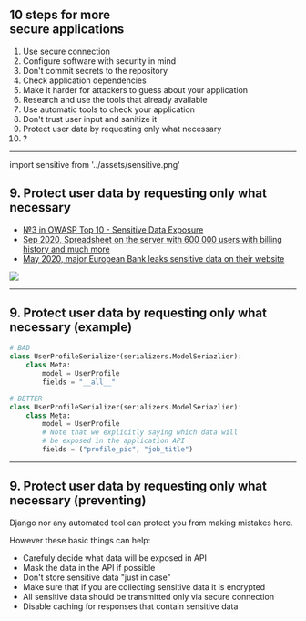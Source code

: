 <!-- classes: ten-steps -->

## 10 steps for more<br />secure applications

<ol>
    <li>Use secure connection</li>
    <li>Configure software with security in mind</li>
    <li>Don't commit secrets to the repository</li>
    <li>Check application dependencies</li>
    <li>Make it harder for attackers to guess about your application</li>
    <li>Research and use the tools that already available</li>
    <li>Use automatic tools to check your application</li>
    <li>Don't trust user input and sanitize it</li>
    <li className="active">Protect user data by requesting only what necessary</li>
    <li>?</li>
</ol>

---

<!-- sectionTitle: Sensitive Data -->

import sensitive from '../assets/sensitive.png'

## 9. Protect user data by requesting only what necessary 

- [№3 in OWASP Top 10 - Sensitive Data Exposure](https://owasp.org/www-project-top-ten/OWASP_Top_Ten_2017/Top_10-2017_A3-Sensitive_Data_Exposure)
- [Sep 2020, Spreadsheet on the server with 600 000 users with billing history and much more](https://techcrunch.com/2020/09/23/new-york-sports-clubs-owner-breach/)
- [May 2020, major European Bank leaks sensitive data on their website](https://cybernews.com/security/one-of-biggest-european-banks-leaking-sensitive-data-on-website/)

<img src={sensitive} className="slide-bottom content-center" />

<!-- note

Year 2020, one recent case is a gigantic spreadsheet with customer information in plain text laying around
unprotected on the vulnerable server.

The second case is European bank leaking account id and api key to the Cloudfront - a content delivery service.
It is used to speed up access to large media files such as PDF documents. And with the leaked keys malicious user would potentially
be able to download lots of documents with most likely uprotected bank data or change the documents to swap bank account details
in them to steal some real money.

Protecting sensitive data is super important,
so what should we do when we need to work with sensitive data?
-->

---

## 9. Protect user data by requesting only what necessary (example)

```python
# BAD
class UserProfileSerializer(serializers.ModelSeriazlier):
    class Meta:
        model = UserProfile
        fields = "__all__"

# BETTER
class UserProfileSerializer(serializers.ModelSeriazlier):
    class Meta:
        model = UserProfile
        # Note that we explicitly saying which data will
        # be exposed in the application API
        fields = ("profile_pic", "job_title")
```
<!-- note
In this code example we see a declaration of how database model will be converted
to a Python datastructure, which will be rendered as a JSON in an server API response.

In the upper example you see a lazy code where you are not specifying database model fields,
you just telling the frameowrk to expose everything from the DB.
In the better profile serializer you carefully decided and
explicitly saying which fields you would like to expose in the API.

Carefully deciding and explicitly enabling the data that got exposed to the API is a key components here.
-->

---

## 9. Protect user data by requesting only what necessary (preventing)

Django nor any automated tool can protect you from making mistakes here.

However these basic things can help:

- Carefuly decide what data will be exposed in API
- Mask the data in the API if possible
- Don't store sensitive data "just in case"
- Make sure that if you are collecting sensitive data it is encrypted
- All sensitive data should be transmitted only via secure connection
- Disable caching for responses that contain sensitive data

<!-- note
How do we prevent data to be leaked?

I would say that the firs point in the list about deciding what data will be exposed is most critical one
in most of the cases. Because it is simple a question - do we really need to store this data? And it is most likely
that it is a "nice to have" rather than strict requirement. And if it is strictly needed to save you home address for example,
then the data needs to be masked and ecrypted.
-->